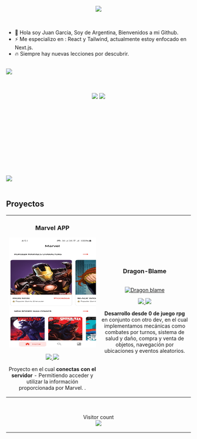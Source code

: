 <p align="center">
  <img style="width:8rem; height:auto" src="https://cdn.dribbble.com/users/1787323/screenshots/10091971/media/d43c019bfeff34be8816481e843ea8c1.png"/>
</p>


<br/>

- 🌱 Hola soy Juan Garcia, Soy de Argentina, Bienvenidos a mi Github.
- ⚡ Me especializo en : React y Tailwind, actualmente estoy enfocado en Next.js.
- 🔥 Siempre hay nuevas lecciones por descubrir.

<br/>
<a href="https://www.youtube.com/watch?v=dQw4w9WgXcQ"><img src="https://user-images.githubusercontent.com/73097560/115834477-dbab4500-a447-11eb-908a-139a6edaec5c.gif"></a>
<br/>
<br/>
<br/>

<p align="center" style="height: 180px;">
    <img style="height:10rem" src="https://github-readme-stats.vercel.app/api?username=Juanmd14&bg_color=30,e96443,904e95&title_color=fff&text_color=fff&show_icons=true&theme=radical" />
    <img style="height:10rem;" src="https://github-readme-streak-stats.herokuapp.com/?user=Juanmd14&theme=radical&show_icons=true&border=e4e2e2" />
</p>
<br/>

<a href="https://www.youtube.com/watch?v=dQw4w9WgXcQ"><img src="https://user-images.githubusercontent.com/73097560/115834477-dbab4500-a447-11eb-908a-139a6edaec5c.gif"></a>
<br/>
<br/>
## Proyectos
<table>
<tr>
<td width="50%">
<h3 align="center">Marvel APP</h3>
<div align="center">
<a href="https://github.com/Juanmd14/Marvel-Api" target="_blank"><img src="https://github.com/Dineshkumar2001/Marvel-Flutter-Application/raw/master/screenshots/Screenshot_20210607-165128.jpg" width="400" height="300" alt="Marvel api"></a>
<p>
<a href="https://github.com/Juanmd14/Marvel-Api" target="_blank">
<img src="https://img.shields.io/badge/CÓDIGO-ff9?style=for-the-badge&logo=github&logoColor=black">
</a>
<a href="https://juanmd14.github.io/Marvel-Api/" target="_blank">
    <img src="https://img.shields.io/badge/-Api-black?style=for-the-badge&color=ffffff">
</a>
</p>
<p>Proyecto en el cual<strong> conectas con el servidor</strong> - Permitiendo acceder y utilizar la información proporcionada por Marvel. .</p>
</div>
                                                                                      
</td>

<td width="50%">
               <br>
<h3 align="center">Dragon-Blame</h3>
<div align="center">                
    <br>
<a href="https://github.com/Juanmd14/Dragon-Blame" target="_blank"><img src="https://i.imgur.com/4T7FGGS.jpg" width="400" alt="Dragon blame"></a>
<br>
<p>
<a href="https://github.com/Juanmd14/Dragon-Blame" target="_blank">
<img src="https://img.shields.io/badge/C%C3%93DIGO-80ffaa?style=for-the-badge&logo=github&logoColor=black">
</a>
<a href="https://juanmd14.github.io/Dragon-Blame/" target="_blank">
<img src="https://img.shields.io/badge/-Game-black?style=for-the-badge&color=ffffff">
</a>
</p>
</p><strong>Desarrollo desde 0 de juego rpg</strong> en conjunto con otro dev, en el cual implementamos mecánicas como combates por turnos, sistema de salud y daño, compra y venta de objetos, navegación por ubicaciones y eventos aleatorios.</p>
</div>                                                             
</table>                                                                                 
</div>
<br>


<p align="center"> 
  <div align="center">Visitor count</div>
  <div align="center">
    <img src="https://profile-counter.glitch.me/Juanmd14/count.svg"/>
  </div> 
</p>

------
